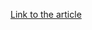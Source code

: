 [Link to the article](https://symantec-enterprise-blogs.security.com/blogs/threat-intelligence/carderbee-software-supply-chain-certificate-abuse)
